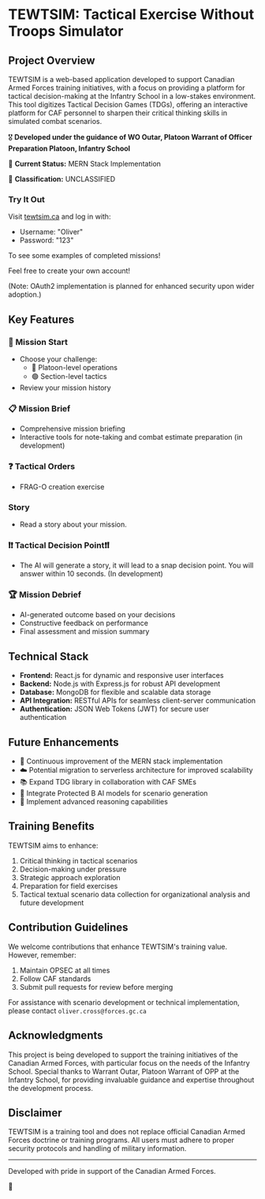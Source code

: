 # TEWTSIM: Tactical Exercise Without Troops Simulator

## Project Overview

TEWTSIM is a web-based application developed to support Canadian Armed Forces training initiatives, with a focus on providing a platform for tactical decision-making at the Infantry School in a low-stakes environment. This tool digitizes Tactical Decision Games (TDGs), offering an interactive platform for CAF personnel to sharpen their critical thinking skills in simulated combat scenarios.

🎖️ **Developed under the guidance of WO Outar, Platoon Warrant of Officer Preparation Platoon, Infantry School**

🚀 **Current Status:** MERN Stack Implementation

🔐 **Classification:** UNCLASSIFIED

### Try It Out

Visit [tewtsim.ca](https://tewtsim.ca) and log in with:

- Username: "Oliver"
- Password: "123"

To see some examples of completed missions!

Feel free to create your own account!

(Note: OAuth2 implementation is planned for enhanced security upon wider adoption.)

## Key Features

### 🏁 Mission Start

- Choose your challenge:
  - 🔵 Platoon-level operations
  - 🟢 Section-level tactics
- Review your mission history

### 📋 Mission Brief

- Comprehensive mission briefing
- Interactive tools for note-taking and combat estimate preparation (in development)

### ❓ Tactical Orders

- FRAG-O creation exercise

### Story

- Read a story about your mission.

### ❗︎❗ Tactical Decision Point❗❗︎

- The AI will generate a story, it will lead to a snap decision point. You will answer within 10 seconds. (In development)

### 🏆 Mission Debrief

- AI-generated outcome based on your decisions
- Constructive feedback on performance
- Final assessment and mission summary

## Technical Stack

- **Frontend:** React.js for dynamic and responsive user interfaces
- **Backend:** Node.js with Express.js for robust API development
- **Database:** MongoDB for flexible and scalable data storage
- **API Integration:** RESTful APIs for seamless client-server communication
- **Authentication:** JSON Web Tokens (JWT) for secure user authentication

## Future Enhancements

- 🚀 Continuous improvement of the MERN stack implementation
- ☁️ Potential migration to serverless architecture for improved scalability
- 📚 Expand TDG library in collaboration with CAF SMEs
- 🤖 Integrate Protected B AI models for scenario generation
- 🧠 Implement advanced reasoning capabilities

## Training Benefits

TEWTSIM aims to enhance:

1. Critical thinking in tactical scenarios
2. Decision-making under pressure
3. Strategic approach exploration
4. Preparation for field exercises
5. Tactical textual scenario data collection for organizational analysis and future development

## Contribution Guidelines

We welcome contributions that enhance TEWTSIM's training value. However, remember:

1. Maintain OPSEC at all times
2. Follow CAF standards
3. Submit pull requests for review before merging

For assistance with scenario development or technical implementation, please contact `oliver.cross@forces.gc.ca`

## Acknowledgments

This project is being developed to support the training initiatives of the Canadian Armed Forces, with particular focus on the needs of the Infantry School. Special thanks to Warrant Outar, Platoon Warrant of OPP at the Infantry School, for providing invaluable guidance and expertise throughout the development process.

## Disclaimer

TEWTSIM is a training tool and does not replace official Canadian Armed Forces doctrine or training programs. All users must adhere to proper security protocols and handling of military information.

---

Developed with pride in support of the Canadian Armed Forces.

🍁
